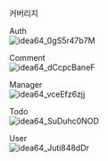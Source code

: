 커버리지

Auth<br/>
![idea64_0gS5r47b7M](https://github.com/user-attachments/assets/f955f76d-770b-4aa6-b6b7-651812d35093)

Comment<br/>
![idea64_dCcpcBaneF](https://github.com/user-attachments/assets/1d813952-760e-4c02-8d6d-53ef591e8d66)

Manager<br/>
![idea64_vceEfz6zjj](https://github.com/user-attachments/assets/d28d5a22-37e8-4806-919c-cef29bb4eb99)

Todo<br/>
![idea64_SuDuhc0NOD](https://github.com/user-attachments/assets/4e1b6ed0-2025-4353-bf9c-6d8dd94824b2)

User<br/>
![idea64_Juti848dDr](https://github.com/user-attachments/assets/c42a3f4d-7e1c-4d62-bca2-7e3336fd0cdb)
